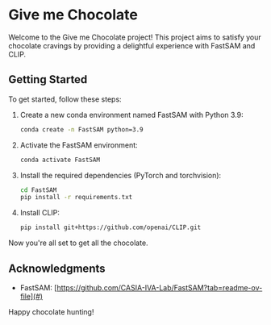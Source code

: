 # Give me Chocolate

Welcome to the Give me Chocolate project! This project aims to satisfy your chocolate cravings by providing a delightful experience with FastSAM and CLIP.

## Getting Started

To get started, follow these steps:

1. Create a new conda environment named FastSAM with Python 3.9:
    ```bash
    conda create -n FastSAM python=3.9
    ```

2. Activate the FastSAM environment:
    ```bash
    conda activate FastSAM
    ```

3. Install the required dependencies (PyTorch and torchvision):
    ```bash
    cd FastSAM
    pip install -r requirements.txt
    ```

4. Install CLIP:
    ```bash
    pip install git+https://github.com/openai/CLIP.git
    ```

Now you're all set to get all the chocolate.

## Acknowledgments

- FastSAM: [https://github.com/CASIA-IVA-Lab/FastSAM?tab=readme-ov-file](#)


Happy chocolate hunting!
